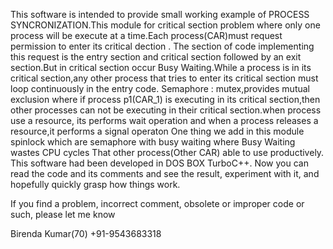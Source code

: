 This software is intended to provide small working example of PROCESS SYNCRONIZATION.This module for critical section problem where only one process will be execute at a time.Each process(CAR)must request permission to enter its critical dection . The section of code implementing this request is the entry section and critical section followed by an exit section.But in critical section occur Busy Waiting.While a process is in its critical section,any other process that tries to enter its critical section must loop continuously in the entry code. 
          Semaphore : mutex,provides mutual exclusion where if process p1(CAR_1) is executing in its critical section,then other processes can not be executing in their critical section.when process use a resource, its performs  wait operation and when a process releases a resource,it performs a signal operaton
One thing we add in this module spinlock which are semaphore with busy waiting where Busy Waiting wastes CPU cycles That other process(Other CAR) able to use productively.
This software had been developed in DOS BOX TurboC++.
Now you can read the code and its comments and see the result, experiment with it, and hopefully quickly grasp how things work.

If you find a problem, incorrect comment, obsolete or improper code or such, please let me know



Birenda Kumar(70) +91-9543683318
